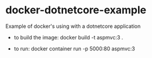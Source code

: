 # docker-dotnetcore-example
Example of docker's using with a dotnetcore application

- to build the image:
docker build -t aspmvc:3 .

- to run:
docker container run -p 5000:80 aspmvc:3
